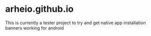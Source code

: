 # arheio.github.io

This is currently a tester project to try and get native app installation banners working for android
